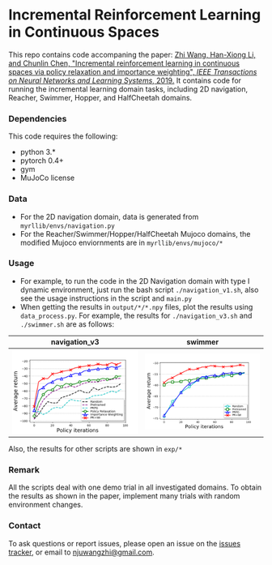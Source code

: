 # Incremental Reinforcement Learning in Continuous Spaces

This repo contains code accompaning the paper: [Zhi Wang, Han-Xiong Li, and Chunlin Chen, "Incremental reinforcement learning in continuous spaces via policy relaxation and importance weighting", *IEEE Transactions on Neural Networks and Learning Systems*, 2019.](https://heyuanmingong.github.io#irlcs)
It contains code for running the incremental learning domain tasks, including 2D navigation, Reacher, Swimmer, Hopper, and HalfCheetah domains.

### Dependencies
This code requires the following:
* python 3.\*
* pytorch 0.4+
* gym
* MuJoCo license

### Data
* For the 2D navigation domain, data is generated from `myrllib/envs/navigation.py`
* For the Reacher/Swimmer/Hopper/HalfCheetah Mujoco domains, the modified Mujoco enviornments are in `myrllib/envs/mujoco/*`

### Usage 
* For example, to run the code in the 2D Navigation domain with type I dynamic environment, just run the bash script `./navigation_v1.sh`, also see the usage instructions in the script and `main.py`
* When getting the results in `output/*/*.npy` files, plot the results using `data_process.py`. For example, the results for `./navigation_v3.sh` and `./swimmer.sh` are as follows:

navigation_v3 | swimmer
------------ | -------------
![experimental results for navigation domain](https://github.com/HeyuanMingong/irl_cs/blob/master/exp/navigation_v3.png) | ![experimental results for swimmer domain](https://github.com/HeyuanMingong/irl_cs/blob/master/exp/swimmer.png)

Also, the results for other scripts are shown in `exp/*`

### Remark
All the scripts deal with one demo trial in all investigated domains. To obtain the results as shown in the paper, implement many trials with random environment changes.

### Contact 
To ask questions or report issues, please open an issue on the [issues tracker](https://github.com/HeyuanMingong/irl_cs/issues), or email to njuwangzhi@gmail.com.
 


